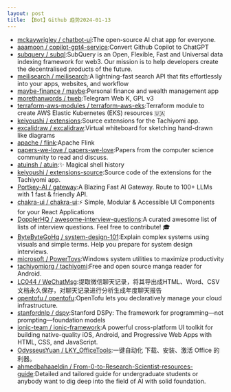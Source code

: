 ```yaml
---
layout: post
title: 【Bot】Github 趋势2024-01-13
---
```


* [mckaywrigley / chatbot-ui](https://github.com/mckaywrigley/chatbot-ui):The open-source AI chat app for everyone.
* [aaamoon / copilot-gpt4-service](https://github.com/aaamoon/copilot-gpt4-service):Convert Github Copilot to ChatGPT
* [subquery / subql](https://github.com/subquery/subql):SubQuery is an Open, Flexible, Fast and Universal data indexing framework for web3. Our mission is to help developers create the decentralised products of the future.
* [meilisearch / meilisearch](https://github.com/meilisearch/meilisearch):A lightning-fast search API that fits effortlessly into your apps, websites, and workflow
* [maybe-finance / maybe](https://github.com/maybe-finance/maybe):Personal finance and wealth management app
* [morethanwords / tweb](https://github.com/morethanwords/tweb):Telegram Web K, GPL v3
* [terraform-aws-modules / terraform-aws-eks](https://github.com/terraform-aws-modules/terraform-aws-eks):Terraform module to create AWS Elastic Kubernetes (EKS) resources 🇺🇦
* [keiyoushi / extensions](https://github.com/keiyoushi/extensions):Source extensions for the Tachiyomi app.
* [excalidraw / excalidraw](https://github.com/excalidraw/excalidraw):Virtual whiteboard for sketching hand-drawn like diagrams
* [apache / flink](https://github.com/apache/flink):Apache Flink
* [papers-we-love / papers-we-love](https://github.com/papers-we-love/papers-we-love):Papers from the computer science community to read and discuss.
* [atuinsh / atuin](https://github.com/atuinsh/atuin):✨ Magical shell history
* [keiyoushi / extensions-source](https://github.com/keiyoushi/extensions-source):Source code of the extensions for the Tachiyomi app.
* [Portkey-AI / gateway](https://github.com/Portkey-AI/gateway):A Blazing Fast AI Gateway. Route to 100+ LLMs with 1 fast & friendly API.
* [chakra-ui / chakra-ui](https://github.com/chakra-ui/chakra-ui):⚡️ Simple, Modular & Accessible UI Components for your React Applications
* [DopplerHQ / awesome-interview-questions](https://github.com/DopplerHQ/awesome-interview-questions):A curated awesome list of lists of interview questions. Feel free to contribute! 🎓
* [ByteByteGoHq / system-design-101](https://github.com/ByteByteGoHq/system-design-101):Explain complex systems using visuals and simple terms. Help you prepare for system design interviews.
* [microsoft / PowerToys](https://github.com/microsoft/PowerToys):Windows system utilities to maximize productivity
* [tachiyomiorg / tachiyomi](https://github.com/tachiyomiorg/tachiyomi):Free and open source manga reader for Android.
* [LC044 / WeChatMsg](https://github.com/LC044/WeChatMsg):提取微信聊天记录，将其导出成HTML、Word、CSV文档永久保存，对聊天记录进行分析生成年度聊天报告
* [opentofu / opentofu](https://github.com/opentofu/opentofu):OpenTofu lets you declaratively manage your cloud infrastructure.
* [stanfordnlp / dspy](https://github.com/stanfordnlp/dspy):Stanford DSPy: The framework for programming—not prompting—foundation models
* [ionic-team / ionic-framework](https://github.com/ionic-team/ionic-framework):A powerful cross-platform UI toolkit for building native-quality iOS, Android, and Progressive Web Apps with HTML, CSS, and JavaScript.
* [OdysseusYuan / LKY_OfficeTools](https://github.com/OdysseusYuan/LKY_OfficeTools):一键自动化 下载、安装、激活 Office 的利器。
* [ahmedbahaaeldin / From-0-to-Research-Scientist-resources-guide](https://github.com/ahmedbahaaeldin/From-0-to-Research-Scientist-resources-guide):Detailed and tailored guide for undergraduate students or anybody want to dig deep into the field of AI with solid foundation.
